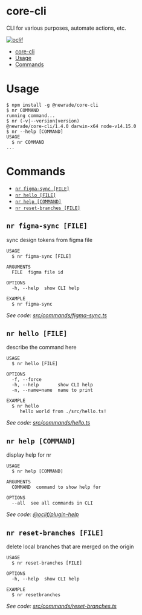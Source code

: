 # core-cli

CLI for various purposes, automate actions, etc.

[![oclif](https://img.shields.io/badge/cli-oclif-brightgreen.svg)](https://oclif.io)

<!-- toc -->
* [core-cli](#core-cli)
* [Usage](#usage)
* [Commands](#commands)
<!-- tocstop -->

# Usage

<!-- usage -->
```sh-session
$ npm install -g @newrade/core-cli
$ nr COMMAND
running command...
$ nr (-v|--version|version)
@newrade/core-cli/1.4.0 darwin-x64 node-v14.15.0
$ nr --help [COMMAND]
USAGE
  $ nr COMMAND
...
```
<!-- usagestop -->

# Commands

<!-- commands -->
* [`nr figma-sync [FILE]`](#nr-figma-sync-file)
* [`nr hello [FILE]`](#nr-hello-file)
* [`nr help [COMMAND]`](#nr-help-command)
* [`nr reset-branches [FILE]`](#nr-reset-branches-file)

## `nr figma-sync [FILE]`

sync design tokens from figma file

```
USAGE
  $ nr figma-sync [FILE]

ARGUMENTS
  FILE  figma file id

OPTIONS
  -h, --help  show CLI help

EXAMPLE
  $ nr figma-sync
```

_See code: [src/commands/figma-sync.ts](https://github.com/newrade/newrade-core/tree/master/packages/core-design-system/blob/v1.4.0/src/commands/figma-sync.ts)_

## `nr hello [FILE]`

describe the command here

```
USAGE
  $ nr hello [FILE]

OPTIONS
  -f, --force
  -h, --help       show CLI help
  -n, --name=name  name to print

EXAMPLE
  $ nr hello
     hello world from ./src/hello.ts!
```

_See code: [src/commands/hello.ts](https://github.com/newrade/newrade-core/tree/master/packages/core-design-system/blob/v1.4.0/src/commands/hello.ts)_

## `nr help [COMMAND]`

display help for nr

```
USAGE
  $ nr help [COMMAND]

ARGUMENTS
  COMMAND  command to show help for

OPTIONS
  --all  see all commands in CLI
```

_See code: [@oclif/plugin-help](https://github.com/oclif/plugin-help/blob/v3.2.0/src/commands/help.ts)_

## `nr reset-branches [FILE]`

delete local branches that are merged on the origin

```
USAGE
  $ nr reset-branches [FILE]

OPTIONS
  -h, --help  show CLI help

EXAMPLE
  $ nr resetbranches
```

_See code: [src/commands/reset-branches.ts](https://github.com/newrade/newrade-core/tree/master/packages/core-design-system/blob/v1.4.0/src/commands/reset-branches.ts)_
<!-- commandsstop -->
